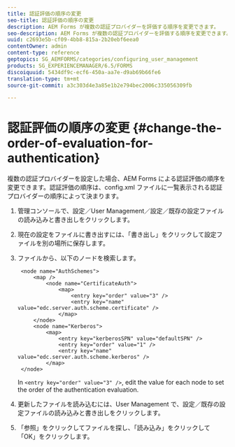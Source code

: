```yaml
---
title: 認証評価の順序の変更
seo-title: 認証評価の順序の変更
description: AEM Forms が複数の認証プロバイダーを評価する順序を変更できます。
seo-description: AEM Forms が複数の認証プロバイダーを評価する順序を変更できます。
uuid: c2693e5b-cf09-4bb8-815a-2b20ebf6eea0
contentOwner: admin
content-type: reference
geptopics: SG_AEMFORMS/categories/configuring_user_management
products: SG_EXPERIENCEMANAGER/6.5/FORMS
discoiquuid: 5434df9c-ecf6-450a-aa7e-d9ab69b66fe6
translation-type: tm+mt
source-git-commit: a3c303d4e3a85e1b2e794bec2006c335056309fb

---
```



# 認証評価の順序の変更 {#change-the-order-of-evaluation-for-authentication}

複数の認証プロバイダーを設定した場合、AEM Forms による認証評価の順序を変更できます。認証評価の順序は、config.xml ファイルに一覧表示される認証プロバイダーの順序によって決まります。

1. 管理コンソールで、設定／User Management／設定／既存の設定ファイルの読み込みと書き出しをクリックします。
1. 現在の設定をファイルに書き出すには、「書き出し」をクリックして設定ファイルを別の場所に保存します。
1. ファイルから、以下のノードを検索します。

   ```as3
    <node name="AuthSchemes">
        <map />
            <node name="CertificateAuth">
                <map>
                    <entry key="order" value="3" />
                    <entry key="name" value="edc.server.auth.scheme.certificate" />
                </map>
        </node>
        <node name="Kerberos">
            <map>
                <entry key="kerberosSPN" value="defaultSPN" />
                <entry key="order" value="1" />
                <entry key="name" value="edc.server.auth.scheme.kerberos" />
            </map>
    </node>
   ```

   In `<entry key="order" value="3" />`, edit the value for each node to set the order of the authentication evaluation.

1. 更新したファイルを読み込むには、User Management で、設定／既存の設定ファイルの読み込みと書き出しをクリックします。
1. 「参照」をクリックしてファイルを探し、「読み込み」をクリックして「OK」をクリックします。

